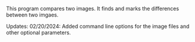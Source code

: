 This program compares two images. It finds and marks the differences between two imgaes.

Updates:
02/20/2024: Added command line options for the image files and other optional parameters.
